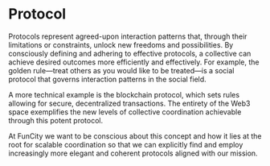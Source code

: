 # Protocol

Protocols represent agreed-upon interaction patterns that, through their limitations or constraints, unlock new freedoms and possibilities. By consciously defining and adhering to effective protocols, a collective can achieve desired outcomes more efficiently and effectively. For example, the golden rule—treat others as you would like to be treated—is a social protocol that governs interaction patterns in the social field. 

A more technical example is the blockchain protocol, which sets rules allowing for secure, decentralized transactions. The entirety of the Web3 space exemplifies the new levels of collective coordination achievable through this potent protocol.

At FunCity we want to be conscious about this concept and how it lies at the root for scalable coordination so that we can explicitly find and employ increasingly more elegant and coherent protocols aligned with our mission.